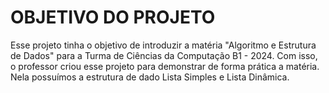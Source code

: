 # OBJETIVO DO PROJETO

Esse projeto tinha o objetivo de introduzir a matéria "Algoritmo e Estrutura de Dados" para a Turma de Ciências da Computação B1 - 2024. Com isso, o professor criou esse projeto para demonstrar de forma prática a matéria. Nela possuímos a estrutura de dado Lista Simples e Lista Dinâmica. 
